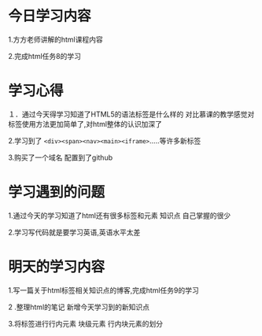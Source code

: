 # 今日学习内容

1.方方老师讲解的html课程内容

2.完成html任务8的学习

# 学习心得

１．通过今天得学习知道了HTML5的语法标签是什么样的
对比慕课的教学感觉对标签使用方法更加简单了,对html整体的认识加深了

2.学习到了 `<div><span><nav><main><iframe>`.....等许多新标签

3.购买了一个域名 配置到了github 

# 学习遇到的问题

1.通过今天的学习知道了html还有很多标签和元素 知识点
自己掌握的很少

2.学习写代码就是要学习英语,英语水平太差

# 明天的学习内容

1.写一篇关于html标签相关知识点的博客,完成html任务9的学习

2 .整理html的笔记 新增今天学习到的新知识点

3.将标签进行行内元素 块级元素 行内块元素的划分


